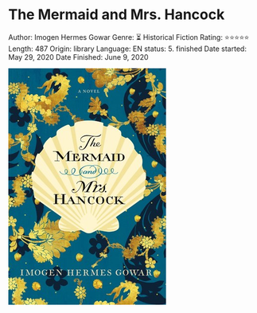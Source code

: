 # The Mermaid and Mrs. Hancock

Author: Imogen Hermes Gowar
Genre: ⏳ Historical Fiction
Rating: ⭐️⭐️⭐️⭐️⭐️
Length: 487
Origin: library
Language: EN
status: 5. finished
Date started: May 29, 2020
Date Finished: June 9, 2020

![Untitled](The%20Mermaid%20and%20Mrs%20Hancock%20a128daed9fc847d6b51a2e849e617b7d/Untitled.png)